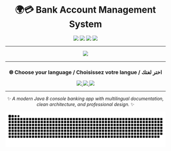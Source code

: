 <h1 align="center">🌍💳 Bank Account Management System</h1>

<p align="center">
  <img src="https://img.shields.io/badge/Java-8-red?style=for-the-badge&logo=java&logoColor=white">
  <img src="https://img.shields.io/badge/Console-App-blue?style=for-the-badge&logo=gnubash&logoColor=white">
  <img src="https://img.shields.io/badge/Clean%20Architecture-✔-brightgreen?style=for-the-badge">
  <img src="https://img.shields.io/badge/License-MIT-purple?style=for-the-badge">
</p>

---

<p align="center">
  <img src="https://readme-typing-svg.herokuapp.com?size=24&duration=4000&pause=1000&color=00C853&center=true&vCenter=true&width=700&lines=Welcome+to+the+Bank+System;Bienvenue+dans+le+Système+Bancaire;مرحبا+بكم+في+النظام+البنكي">
</p>

---

<h3 align="center">🌐 Choose your language / Choisissez votre langue / اختر لغتك</h3>

<p align="center">
  <a href="README.en.md">
    <img src="https://img.shields.io/badge/🇬🇧 English-1E90FF?style=for-the-badge&logo=github&logoColor=white">
  </a>
  <a href="README.fr.md">
    <img src="https://img.shields.io/badge/🇫🇷 Français-FF0000?style=for-the-badge&logo=gitlab&logoColor=white">
  </a>
  <a href="README.ar.md">
    <img src="https://img.shields.io/badge/🇲🇦 العربية-228B22?style=for-the-badge&logo=googletranslate&logoColor=white">
  </a>
</p>

---

<p align="center">
  ✨ <em>A modern Java 8 console banking app with multilingual documentation, clean architecture, and professional design.</em> ✨
</p>

<p align="center">
  <img src="https://raw.githubusercontent.com/Platane/snk/output/github-contribution-grid-snake.svg" alt="snake animation" />
</p>
